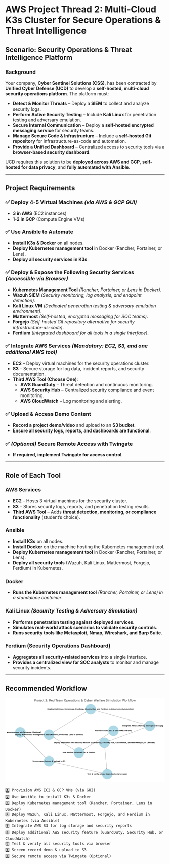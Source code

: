 # AWS Project Thread 2: Multi-Cloud K3s Cluster for Secure Operations & Threat Intelligence  

## Scenario: Security Operations & Threat Intelligence Platform  

### Background  
Your company, **Cyber Sentinel Solutions (CSS)**, has been contracted by **Unified Cyber Defense (UCD)** to develop a **self-hosted, multi-cloud security operations platform**. The platform must:  

- **Detect & Monitor Threats** – Deploy a **SIEM** to collect and analyze security logs.  
- **Perform Active Security Testing** – Include **Kali Linux** for penetration testing and adversary emulation.  
- **Secure Internal Communication** – Deploy a **self-hosted encrypted messaging service** for security teams.  
- **Manage Secure Code & Infrastructure** – Include a **self-hosted Git repository** for infrastructure-as-code and automation.  
- **Provide a Unified Dashboard** – Centralized access to security tools via a **browser-based security dashboard**.  

UCD requires this solution to be **deployed across AWS and GCP**, **self-hosted for data privacy**, and **fully automated with Ansible**.  

---

## Project Requirements  

### ✅ Deploy 4-5 Virtual Machines *(via AWS & GCP GUI)*  
- **3 in AWS** (EC2 instances)  
- **1-2 in GCP** (Compute Engine VMs)  

### ✅ Use Ansible to Automate  
- **Install K3s & Docker** on all nodes.  
- **Deploy Kubernetes management tool** in Docker (Rancher, Portainer, or Lens).  
- **Deploy all security services in K3s**.  

### ✅ Deploy & Expose the Following Security Services *(Accessible via Browser)*  
- **Kubernetes Management Tool** *(Rancher, Portainer, or Lens in Docker)*.  
- **Wazuh SIEM** *(Security monitoring, log analysis, and endpoint detection)*.  
- **Kali Linux VM** *(Dedicated penetration testing & adversary emulation environment)*.  
- **Mattermost** *(Self-hosted, encrypted messaging for SOC teams)*.  
- **Forgejo** *(Self-hosted Git repository alternative for security infrastructure-as-code)*.  
- **Ferdium** *(Integrated dashboard for all tools in a single interface)*.  

### ✅ Integrate AWS Services *(Mandatory: EC2, S3, and one additional AWS tool)*  
- **EC2** – Deploy virtual machines for the security operations cluster.  
- **S3** – Secure storage for log data, incident reports, and security documentation.  
- **Third AWS Tool (Choose One)**:  
  - **AWS GuardDuty** – Threat detection and continuous monitoring.  
  - **AWS Security Hub** – Centralized security compliance and event monitoring.  
  - **AWS CloudWatch** – Log monitoring and alerting.  

### ✅ Upload & Access Demo Content  
- **Record a project demo/video** and upload to an **S3 bucket**.  
- **Ensure all security logs, reports, and dashboards are functional**.  

### ✅ *(Optional)* Secure Remote Access with Twingate  
- **If required, implement Twingate for access control**.  

---

## Role of Each Tool  

### **AWS Services**  
- **EC2** – Hosts 3 virtual machines for the security cluster.  
- **S3** – Stores security logs, reports, and penetration testing results.  
- **Third AWS Tool** – Adds **threat detection, monitoring, or compliance functionality** (student’s choice).  

### **Ansible**  
- **Install K3s** on all nodes.  
- **Install Docker** on the machine hosting the Kubernetes management tool.  
- **Deploy Kubernetes management tool** in Docker (Rancher, Portainer, or Lens).  
- **Deploy all security tools** (Wazuh, Kali Linux, Mattermost, Forgejo, Ferdium) in Kubernetes.  

### **Docker**  
- **Runs the Kubernetes management tool** *(Rancher, Portainer, or Lens) in a standalone container*.  

### **Kali Linux** *(Security Testing & Adversary Simulation)*  
- **Performs penetration testing against deployed services**.  
- **Simulates real-world attack scenarios to validate security controls**.  
- **Runs security tools like Metasploit, Nmap, Wireshark, and Burp Suite**.  

### **Ferdium (Security Operations Dashboard)**  
- **Aggregates all security-related services** into a single interface.  
- **Provides a centralized view for SOC analysts** to monitor and manage security incidents.  

---

## Recommended Workflow  
![Multi-Cloud K3s Deployment Workflow](images/project2.png)
```plaintext
1️⃣ Provision AWS EC2 & GCP VMs (via GUI)
2️⃣ Use Ansible to install K3s & Docker
3️⃣ Deploy Kubernetes management tool (Rancher, Portainer, Lens in Docker)
4️⃣ Deploy Wazuh, Kali Linux, Mattermost, Forgejo, and Ferdium in Kubernetes (via Ansible)
5️⃣ Integrate AWS S3 for log storage and security reports
6️⃣ Deploy additional AWS security feature (GuardDuty, Security Hub, or CloudWatch)
7️⃣ Test & verify all security tools via browser
8️⃣ Screen record demo & upload to S3
9️⃣ Secure remote access via Twingate (Optional)

